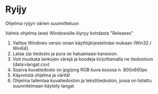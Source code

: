 # Ryijy
Ohjelma ryijyn värien suunnitteluun


Valmis ohjelma (exe) Windowsille löytyy kohdasta "Releases"

1. Valitse Windows versio oman käyttöjärjestelmäsi mukaan (Win32 / Win64). 
2. Lataa zip tiedosto ja pura se haluamaasi kansioon. 
3. Voit muokata lankojen värejä ja koodeja kirjoittamalla ne tiedostoon (data>langat.csv)
4. Sopiva kuvatiedosto on jpg/png RGB kuva koossa n. 800x600px
5. Käynnistä ohjelma ja väritä!
6. Ohjelma tallentaa kuvatiedoston ja tekstitiedoston, jossa on listattu suunnitelmaan käytety langat
